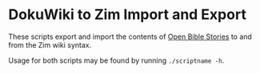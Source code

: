 DokuWiki to Zim Import and Export
================

These scripts export and import the contents of
[Open Bible Stories](http://door43.org/en/obs/01-the-creation) to and from
the Zim wiki syntax.

Usage for both scripts may be found by running `./scriptname -h`.

